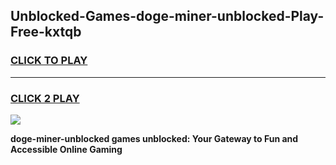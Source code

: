 
## Unblocked-Games-doge-miner-unblocked-Play-Free-kxtqb
<h3>
<a href="https://premium76.site?title=doge-miner-unblocked&ref=10A">CLICK TO PLAY</a></h3>
<hr>

<h3>
<a href="https://premium76.site?title=doge-miner-unblocked&ref=10A">CLICK 2 PLAY</a>
  
</h3>

<a href="https://premium76.site?title=doge-miner-unblocked&ref=10A"><img src="https://clearcache.store/games.png"></a>


**doge-miner-unblocked games unblocked: Your Gateway to Fun and Accessible Online Gaming**
